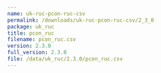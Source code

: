 ```yaml
---
name: uk-ruc-pcon-ruc-csv
permalink: /downloads/uk-ruc-pcon-ruc-csv/2_3_0
package: uk_ruc
title: pcon_ruc
filename: pcon_ruc.csv
version: 2.3.0
full_version: 2.3.0
file: /data/uk_ruc/2.3.0/pcon_ruc.csv
---
```

